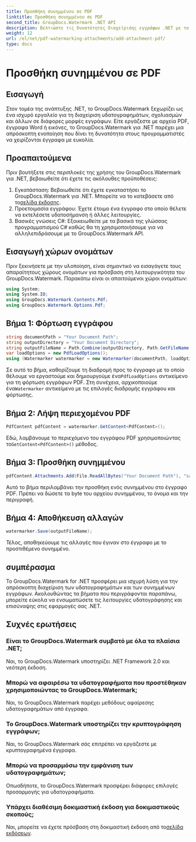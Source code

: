 ```yaml
---
title: Προσθήκη συνημμένου σε PDF
linktitle: Προσθήκη συνημμένου σε PDF
second_title: GroupDocs.Watermark .NET API
description: Βελτιώστε τις δυνατότητες διαχείρισης εγγράφων .NET με το GroupDocs.Watermark για απρόσκοπτη υδατοσήμανση και χειρισμό συνημμένων.
weight: 12
url: /el/net/pdf-watermarking-attachments/add-attachment-pdf/
type: docs
---
```

# Προσθήκη συνημμένου σε PDF

## Εισαγωγή
Στον τομέα της ανάπτυξης .NET, το GroupDocs.Watermark ξεχωρίζει ως ένα ισχυρό εργαλείο για τη διαχείριση υδατογραφημάτων, σχολιασμών και άλλων σε διάφορες μορφές εγγράφων. Είτε εργάζεστε με αρχεία PDF, έγγραφα Word ή εικόνες, το GroupDocs.Watermark για .NET παρέχει μια απρόσκοπτη ενοποίηση που δίνει τη δυνατότητα στους προγραμματιστές να χειρίζονται έγγραφα με ευκολία.
## Προαπαιτούμενα
Πριν βουτήξετε στις περιπλοκές της χρήσης του GroupDocs.Watermark για .NET, βεβαιωθείτε ότι έχετε τις ακόλουθες προϋποθέσεις:
1.  Εγκατάσταση: Βεβαιωθείτε ότι έχετε εγκαταστήσει το GroupDocs.Watermark για .NET. Μπορείτε να το κατεβάσετε από το[σελίδα έκδοσης](https://releases.groupdocs.com/Watermark/net/).
2. Προετοιμασία εγγράφου: Έχετε έτοιμο ένα έγγραφο στο οποίο θέλετε να εκτελέσετε υδατοσήμανση ή άλλες λειτουργίες.
3. Βασικές γνώσεις C#: Εξοικειωθείτε με τα βασικά της γλώσσας προγραμματισμού C# καθώς θα τη χρησιμοποιήσουμε για να αλληλεπιδράσουμε με το GroupDocs.Watermark API.

## Εισαγωγή χώρων ονομάτων
Πριν ξεκινήσετε με την υλοποίηση, είναι σημαντικό να εισαγάγετε τους απαραίτητους χώρους ονομάτων για πρόσβαση στη λειτουργικότητα του GroupDocs.Watermark. Παρακάτω είναι οι απαιτούμενοι χώροι ονομάτων:
```csharp
using System;
using System.IO;
using GroupDocs.Watermark.Contents.Pdf;
using GroupDocs.Watermark.Options.Pdf;
```
## Βήμα 1: Φόρτωση εγγράφου
```csharp
string documentPath = "Your Document Path";
string outputDirectory = "Your Document Directory";
string outputFileName = Path.Combine(outputDirectory, Path.GetFileName(documentPath));
var loadOptions = new PdfLoadOptions();
using (Watermarker watermarker = new Watermarker(documentPath, loadOptions))
```
 Σε αυτό το βήμα, καθορίζουμε τη διαδρομή προς το έγγραφο με το οποίο θέλουμε να εργαστούμε και δημιουργούμε ένα`PdfLoadOptions` αντικείμενο για τη φόρτωση εγγράφων PDF. Στη συνέχεια, αρχικοποιούμε ένα`Watermarker` αντικείμενο με τις επιλογές διαδρομής εγγράφου και φόρτωσης.
## Βήμα 2: Λήψη περιεχομένου PDF
```csharp
PdfContent pdfContent = watermarker.GetContent<PdfContent>();
```
 Εδώ, λαμβάνουμε το περιεχόμενο του εγγράφου PDF χρησιμοποιώντας το`GetContent<PdfContent>()` μέθοδος.
## Βήμα 3: Προσθήκη συνημμένου
```csharp
pdfContent.Attachments.Add(File.ReadAllBytes("Your Document Path"), "sample doc", "sample doc as attachment");
```
Αυτό το βήμα περιλαμβάνει την προσθήκη ενός συνημμένου στο έγγραφο PDF. Πρέπει να δώσετε τα byte του αρχείου συνημμένου, το όνομα και την περιγραφή.
## Βήμα 4: Αποθήκευση αλλαγών
```csharp
watermarker.Save(outputFileName);
```
Τέλος, αποθηκεύουμε τις αλλαγές που έγιναν στο έγγραφο με το προστιθέμενο συνημμένο.

## συμπέρασμα
Το GroupDocs.Watermark for .NET προσφέρει μια ισχυρή λύση για την απρόσκοπτη διαχείριση των υδατογραφημάτων και των συνημμένων εγγράφων. Ακολουθώντας τα βήματα που περιγράφονται παραπάνω, μπορείτε εύκολα να ενσωματώσετε τις λειτουργίες υδατογράφησης και επισύναψης στις εφαρμογές σας .NET.
## Συχνές ερωτήσεις
### Είναι το GroupDocs.Watermark συμβατό με όλα τα πλαίσια .NET;
Ναι, το GroupDocs.Watermark υποστηρίζει .NET Framework 2.0 και νεότερη έκδοση.
### Μπορώ να αφαιρέσω τα υδατογραφήματα που προστέθηκαν χρησιμοποιώντας το GroupDocs.Watermark;
Ναι, το GroupDocs.Watermark παρέχει μεθόδους αφαίρεσης υδατογραφημάτων από έγγραφα.
### Το GroupDocs.Watermark υποστηρίζει την κρυπτογράφηση εγγράφων;
Ναι, το GroupDocs.Watermark σάς επιτρέπει να εργάζεστε με κρυπτογραφημένα έγγραφα.
### Μπορώ να προσαρμόσω την εμφάνιση των υδατογραφημάτων;
Οπωσδήποτε, το GroupDocs.Watermark προσφέρει διάφορες επιλογές προσαρμογής για υδατογραφήματα.
### Υπάρχει διαθέσιμη δοκιμαστική έκδοση για δοκιμαστικούς σκοπούς;
 Ναι, μπορείτε να έχετε πρόσβαση στη δοκιμαστική έκδοση από το[σελίδα εκδόσεων](https://releases.groupdocs.com/).